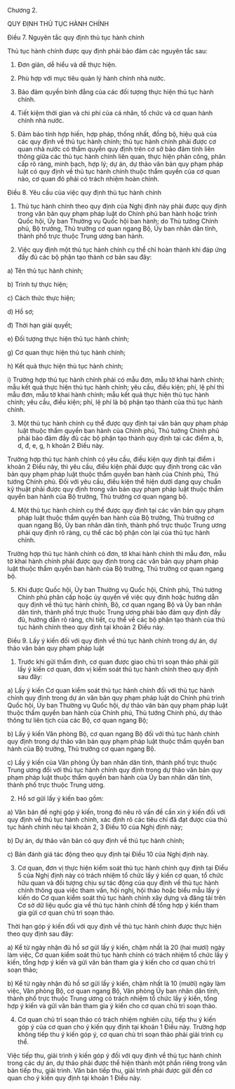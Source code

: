 Chương 2.

QUY ĐỊNH THỦ TỤC HÀNH CHÍNH

Điều 7. Nguyên tắc quy định thủ tục hành chính

Thủ tục hành chính được quy định phải bảo đảm các nguyên tắc sau:

1. Đơn giản, dễ hiểu và dễ thực hiện.

2. Phù hợp với mục tiêu quản lý hành chính nhà nước.

3. Bảo đảm quyền bình đẳng của các đối tượng thực hiện thủ tục hành chính.

4. Tiết kiệm thời gian và chi phí của cá nhân, tổ chức và cơ quan hành chính nhà nước.

5. Đảm bảo tính hợp hiến, hợp pháp, thống nhất, đồng bộ, hiệu quả của các quy định về thủ tục hành chính; thủ tục hành chính phải được cơ quan nhà nước có thẩm quyền quy định trên cơ sở bảo đảm tính liên thông giữa các thủ tục hành chính liên quan, thực hiện phân công, phân cấp rõ ràng, minh bạch, hợp lý; dự án, dự thảo văn bản quy phạm pháp luật có quy định về thủ tục hành chính thuộc thẩm quyền của cơ quan nào, cơ quan đó phải có trách nhiệm hoàn chỉnh.

Điều 8. Yêu cầu của việc quy định thủ tục hành chính

1. Thủ tục hành chính theo quy định của Nghị định này phải được quy định trong văn bản quy phạm pháp luật do Chính phủ ban hành hoặc trình Quốc hội, Ủy ban Thường vụ Quốc hội ban hành; do Thủ tướng Chính phủ, Bộ trưởng, Thủ trưởng cơ quan ngang Bộ, Ủy ban nhân dân tỉnh, thành phố trực thuộc Trung ương ban hành.

2. Việc quy định một thủ tục hành chính cụ thể chỉ hoàn thành khi đáp ứng đầy đủ các bộ phận tạo thành cơ bản sau đây:

a) Tên thủ tục hành chính;

b) Trình tự thực hiện;

c) Cách thức thực hiện;

d) Hồ sơ;

đ) Thời hạn giải quyết;

e) Đối tượng thực hiện thủ tục hành chính;

g) Cơ quan thực hiện thủ tục hành chính;

h) Kết quả thực hiện thủ tục hành chính;

i) Trường hợp thủ tục hành chính phải có mẫu đơn, mẫu tờ khai hành chính; mẫu kết quả thực hiện thủ tục hành chính; yêu cầu, điều kiện; phí, lệ phí thì mẫu đơn, mẫu tờ khai hành chính; mẫu kết quả thực hiện thủ tục hành chính; yêu cầu, điều kiện; phí, lệ phí là bộ phận tạo thành của thủ tục hành chính.

3. Một thủ tục hành chính cụ thể được quy định tại văn bản quy phạm pháp luật thuộc thẩm quyền ban hành của Chính phủ, Thủ tướng Chính phủ phải bảo đảm đầy đủ các bộ phận tạo thành quy định tại các điểm a, b, d, đ, e, g, h khoản 2 Điều này.

Trường hợp thủ tục hành chính có yêu cầu, điều kiện quy định tại điểm i khoản 2 Điều này, thì yêu cầu, điều kiện phải được quy định trong các văn bản quy phạm pháp luật thuộc thẩm quyền ban hành của Chính phủ, Thủ tướng Chính phủ. Đối với yêu cầu, điều kiện thể hiện dưới dạng quy chuẩn kỹ thuật phải được quy định trong văn bản quy phạm pháp luật thuộc thẩm quyền ban hành của Bộ trưởng, Thủ trưởng cơ quan ngang bộ.

4. Một thủ tục hành chính cụ thể được quy định tại các văn bản quy phạm pháp luật thuộc thẩm quyền ban hành của Bộ trưởng, Thủ trưởng cơ quan ngang Bộ, Ủy ban nhân dân tỉnh, thành phố trực thuộc Trung ương phải quy định rõ ràng, cụ thể các bộ phận còn lại của thủ tục hành chính.

Trường hợp thủ tục hành chính có đơn, tờ khai hành chính thì mẫu đơn, mẫu tờ khai hành chính phải được quy định trong các văn bản quy phạm pháp luật thuộc thẩm quyền ban hành của Bộ trưởng, Thủ trưởng cơ quan ngang bộ.

5. Khi được Quốc hội, Ủy ban Thường vụ Quốc hội, Chính phủ, Thủ tướng Chính phủ phân cấp hoặc ủy quyền về việc quy định hoặc hướng dẫn quy định về thủ tục hành chính, Bộ, cơ quan ngang Bộ và Ủy ban nhân dân tỉnh, thành phố trực thuộc Trung ương phải bảo đảm quy định đầy đủ, hướng dẫn rõ ràng, chi tiết, cụ thể về các bộ phận tạo thành của thủ tục hành chính theo quy định tại khoản 2 Điều này.

Điều 9. Lấy ý kiến đối với quy định về thủ tục hành chính trong dự án, dự thảo văn bản quy phạm pháp luật

1. Trước khi gửi thẩm định, cơ quan được giao chủ trì soạn thảo phải gửi lấy ý kiến cơ quan, đơn vị kiểm soát thủ tục hành chính theo quy định sau đây:

a) Lấy ý kiến Cơ quan kiểm soát thủ tục hành chính đối với thủ tục hành chính quy định trong dự án văn bản quy phạm pháp luật do Chính phủ trình Quốc hội, Ủy ban Thường vụ Quốc hội, dự thảo văn bản quy phạm pháp luật thuộc thẩm quyền ban hành của Chính phủ, Thủ tướng Chính phủ, dự thảo thông tư liên tịch của các Bộ, cơ quan ngang Bộ;

b) Lấy ý kiến Văn phòng Bộ, cơ quan ngang Bộ đối với thủ tục hành chính quy định trong dự thảo văn bản quy phạm pháp luật thuộc thẩm quyền ban hành của Bộ trưởng, Thủ trưởng cơ quan ngang Bộ.

c) Lấy ý kiến của Văn phòng Ủy ban nhân dân tỉnh, thành phố trực thuộc Trung ương đối với thủ tục hành chính quy định trong dự thảo văn bản quy phạm pháp luật thuộc thẩm quyền ban hành của Ủy ban nhân dân tỉnh, thành phố trực thuộc Trung ương.

2. Hồ sơ gửi lấy ý kiến bao gồm:

a) Văn bản đề nghị góp ý kiến, trong đó nêu rõ vấn đề cần xin ý kiến đối với quy định về thủ tục hành chính, xác định rõ các tiêu chí đã đạt được của thủ tục hành chính nêu tại khoản 2, 3 Điều 10 của Nghị định này;

b) Dự án, dự thảo văn bản có quy định về thủ tục hành chính;

c) Bản đánh giá tác động theo quy định tại Điều 10 của Nghị định này.

3. Cơ quan, đơn vị thực hiện kiểm soát thủ tục hành chính quy định tại Điều 5 của Nghị định này có trách nhiệm tổ chức lấy ý kiến cơ quan, tổ chức hữu quan và đối tượng chịu sự tác động của quy định về thủ tục hành chính thông qua việc tham vấn, hội nghị, hội thảo hoặc biểu mẫu lấy ý kiến do Cơ quan kiểm soát thủ tục hành chính xây dựng và đăng tải trên Cơ sở dữ liệu quốc gia về thủ tục hành chính để tổng hợp ý kiến tham gia gửi cơ quan chủ trì soạn thảo.

Thời hạn góp ý kiến đối với quy định về thủ tục hành chính được thực hiện theo quy định sau đây:

a) Kể từ ngày nhận đủ hồ sơ gửi lấy ý kiến, chậm nhất là 20 (hai mươi) ngày làm việc, Cơ quan kiểm soát thủ tục hành chính có trách nhiệm tổ chức lấy ý kiến, tổng hợp ý kiến và gửi văn bản tham gia ý kiến cho cơ quan chủ trì soạn thảo;

b) Kể từ ngày nhận đủ hồ sơ gửi lấy ý kiến, chậm nhất là 10 (mười) ngày làm việc, Văn phòng Bộ, cơ quan ngang Bộ, Văn phòng Ủy ban nhân dân tỉnh, thành phố trực thuộc Trung ương có trách nhiệm tổ chức lấy ý kiến, tổng hợp ý kiến và gửi văn bản tham gia ý kiến cho cơ quan chủ trì soạn thảo.

4. Cơ quan chủ trì soạn thảo có trách nhiệm nghiên cứu, tiếp thu ý kiến góp ý của cơ quan cho ý kiến quy định tại khoản 1 Điều này. Trường hợp không tiếp thu ý kiến góp ý, cơ quan chủ trì soạn thảo phải giải trình cụ thể.

Việc tiếp thu, giải trình ý kiến góp ý đối với quy định về thủ tục hành chính trong các dự án, dự thảo phải được thể hiện thành một phần riêng trong văn bản tiếp thu, giải trình. Văn bản tiếp thu, giải trình phải được gửi đến cơ quan cho ý kiến quy định tại khoản 1 Điều này.
